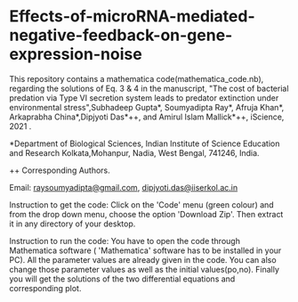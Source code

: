 # Effects-of-microRNA-mediated-negative-feedback-on-gene-expression-noise
This repository contains a mathematica code(mathematica_code.nb), regarding the solutions of Eq. 3 & 4 in the manuscript, "The cost of bacterial predation via Type VI secretion system leads to predator extinction under environmental stress",Subhadeep Gupta*, Soumyadipta Ray*, Afruja Khan*, Arkaprabha China*,Dipjyoti Das*++, and Amirul Islam Mallick*++, iScience, 2021 .

*Department of Biological Sciences, Indian Institute of Science Education and Research Kolkata,Mohanpur, Nadia, West Bengal, 741246, India.

++ Corresponding Authors.

Email: raysoumyadipta@gmail.com, dipjyoti.das@iiserkol.ac.in

Instruction to get the code: Click on the 'Code' menu (green colour) and from the drop down menu, choose the option 'Download Zip'. Then extract it in any directory of your desktop.

Instruction to run the code: You have to open the code through Mathematica software ( 'Mathematica' software has to be installed in your PC). All the parameter values are already given in the code. You can also change those parameter values as well as the initial values(po,no). Finally you will get the solutions of the two differential equations and corresponding plot.
